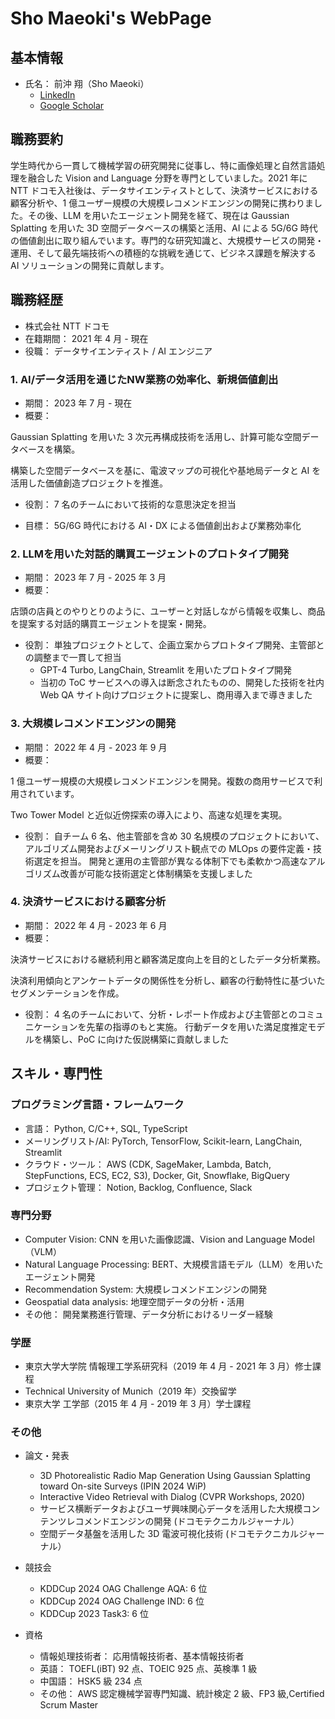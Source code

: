 # Sho Maeoki's WebPage

## 基本情報
* 氏名： 前沖 翔（Sho Maeoki）
  * [LinkedIn](https://www.linkedin.com/in/sho-maeoki-38855b21a/)
  * [Google Scholar](https://scholar.google.co.jp/citations?user=M-taEuMAAAAJ&hl=ja&oi=sra)


## 職務要約
学生時代から一貫して機械学習の研究開発に従事し、特に画像処理と自然言語処理を融合した Vision and Language 分野を専門としていました。2021 年に NTT ドコモ入社後は、データサイエンティストとして、決済サービスにおける顧客分析や、1 億ユーザー規模の大規模レコメンドエンジンの開発に携わりました。その後、LLM を用いたエージェント開発を経て、現在は Gaussian Splatting を用いた 3D 空間データベースの構築と活用、AI による 5G/6G 時代の価値創出に取り組んでいます。専門的な研究知識と、大規模サービスの開発・運用、そして最先端技術への積極的な挑戦を通じて、ビジネス課題を解決する AI ソリューションの開発に貢献します。

## 職務経歴
* 株式会社 NTT ドコモ
* 在籍期間： 2021 年 4 月 - 現在
* 役職： データサイエンティスト / AI エンジニア

### 1. AI/データ活用を通じたNW業務の効率化、新規価値創出
* 期間： 2023 年 7 月 - 現在
* 概要：

Gaussian Splatting を用いた 3 次元再構成技術を活用し、計算可能な空間データベースを構築。

構築した空間データベースを基に、電波マップの可視化や基地局データと AI を活用した価値創造プロジェクトを推進。

* 役割： 7 名のチームにおいて技術的な意思決定を担当

* 目標： 5G/6G 時代における AI・DX による価値創出および業務効率化


### 2. LLMを用いた対話的購買エージェントのプロトタイプ開発
* 期間： 2023 年 7 月 - 2025 年 3 月
* 概要：

店頭の店員とのやりとりのように、ユーザーと対話しながら情報を収集し、商品を提案する対話的購買エージェントを提案・開発。

* 役割： 単独プロジェクトとして、企画立案からプロトタイプ開発、主管部との調整まで一貫して担当
  * GPT-4 Turbo, LangChain, Streamlit を用いたプロトタイプ開発
  * 当初の ToC サービスへの導入は断念されたものの、開発した技術を社内 Web QA サイト向けプロジェクトに提案し、商用導入まで導きました

### 3. 大規模レコメンドエンジンの開発
* 期間： 2022 年 4 月 - 2023 年 9 月
* 概要：

1 億ユーザー規模の大規模レコメンドエンジンを開発。複数の商用サービスで利用されています。

Two Tower Model と近似近傍探索の導入により、高速な処理を実現。

* 役割： 自チーム 6 名、他主管部を含め 30 名規模のプロジェクトにおいて、アルゴリズム開発およびメーリングリスト観点での MLOps の要件定義・技術選定を担当。
開発と運用の主管部が異なる体制下でも柔軟かつ高速なアルゴリズム改善が可能な技術選定と体制構築を支援しました

### 4. 決済サービスにおける顧客分析
* 期間： 2022 年 4 月 - 2023 年 6 月
* 概要：

決済サービスにおける継続利用と顧客満足度向上を目的としたデータ分析業務。

決済利用傾向とアンケートデータの関係性を分析し、顧客の行動特性に基づいたセグメンテーションを作成。

* 役割： 4 名のチームにおいて、分析・レポート作成および主管部とのコミュニケーションを先輩の指導のもと実施。
行動データを用いた満足度推定モデルを構築し、PoC に向けた仮説構築に貢献しました

## スキル・専門性

### プログラミング言語・フレームワーク
* 言語： Python, C/C++, SQL, TypeScript
* メーリングリスト/AI: PyTorch, TensorFlow, Scikit-learn, LangChain, Streamlit
* クラウド・ツール： AWS (CDK, SageMaker, Lambda, Batch, StepFunctions, ECS, EC2, S3), Docker, Git, Snowflake, BigQuery
* プロジェクト管理： Notion, Backlog, Confluence, Slack

### 専門分野
* Computer Vision: CNN を用いた画像認識、Vision and Language Model（VLM）
* Natural Language Processing: BERT、大規模言語モデル（LLM）を用いたエージェント開発
* Recommendation System: 大規模レコメンドエンジンの開発
* Geospatial data analysis: 地理空間データの分析・活用
* その他： 開発業務進行管理、データ分析におけるリーダー経験

### 学歴
* 東京大学大学院 情報理工学系研究科（2019 年 4 月 - 2021 年 3 月）修士課程
* Technical University of Munich（2019 年）交換留学
* 東京大学 工学部（2015 年 4 月 - 2019 年 3 月）学士課程

### その他
* 論文・発表
  * 3D Photorealistic Radio Map Generation Using Gaussian Splatting toward On-site Surveys (IPIN 2024 WiP)
  * Interactive Video Retrieval with Dialog (CVPR Workshops, 2020)
  * サービス横断データおよびユーザ興味関心データを活用した大規模コンテンツレコメンドエンジンの開発 (ドコモテクニカルジャーナル）
  * 空間データ基盤を活用した 3D 電波可視化技術 (ドコモテクニカルジャーナル）

* 競技会
  * KDDCup 2024 OAG Challenge AQA: 6 位
  * KDDCup 2024 OAG Challenge IND: 6 位
  * KDDCup 2023 Task3: 6 位

* 資格
  * 情報処理技術者： 応用情報技術者、基本情報技術者
  * 英語： TOEFL(iBT) 92 点、TOEIC 925 点、英検準 1 級
  * 中国語： HSK5 級 234 点
  * その他： AWS 認定機械学習専門知識、統計検定 2 級、FP3 級,Certified Scrum Master
